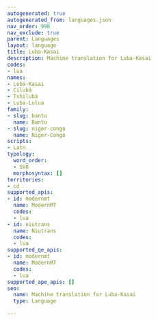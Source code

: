 ```yaml
---
autogenerated: true
autogenerated_from: languages.json
nav_order: 998
nav_exclude: true
parent: Languages
layout: language
title: Luba-Kasai
description: Machine translation for Luba-Kasai
codes:
- lua
names:
- Luba-Kasai
- Cilubà
- Tshilubà
- Luba-Lulua
family:
- slug: bantu
  name: Bantu
- slug: niger-congo
  name: Niger-Congo
scripts:
- Latn
typology:
  word_order:
  - SVO
  morphosyntax: []
territories:
- cd
supported_apis:
- id: modernmt
  name: ModernMT
  codes:
  - lua
- id: niutrans
  name: Niutrans
  codes:
  - lua
supported_qe_apis:
- id: modernmt
  name: ModernMT
  codes:
  - lua
supported_ape_apis: []
seo:
  name: Machine translation for Luba-Kasai
  type: Language

---
```


